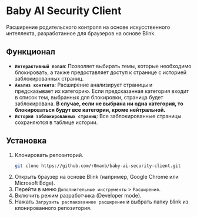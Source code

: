 # Baby AI Security Client
Расширение родительского контроля на основе искусственного интеллекта, разработанное для браузеров на основе Blink. 

## Функционал
- **`Интерактивный попап`**: Позволяет выбирать темы, которые необходимо блокировать, а также предоставляет доступ к странице с историей заблокированных страниц.
- **`Анализ контента`**: Расширение анализирует страницы и предсказывает их категорию. Если предсказанная категория входит в список тем, выбранных для блокировки, страница будет заблокирована. **В случае, если не выбрана ни одна категория, то блокироваться будут все категории, кроме нейтральной.**
- **`История заблокированных страниц`**: Все заблокированные страницы сохраняются в таблице истории.
## Установка
1. Клонировать репозиторий.
    ```bash
    git clone https://github.com/r0manb/baby-ai-security-client.git
    ```
2. Открыть браузер на основе Blink (например, Google Chrome или Microsoft Edge).
3. Перейти в меню `Дополнительные инструменты` > `Расширения`.
4. Включить режим разработчика (Developer mode).
5. Нажать `Загрузить распакованное расширение` и выбрать папку blink из клонированного репозитория.